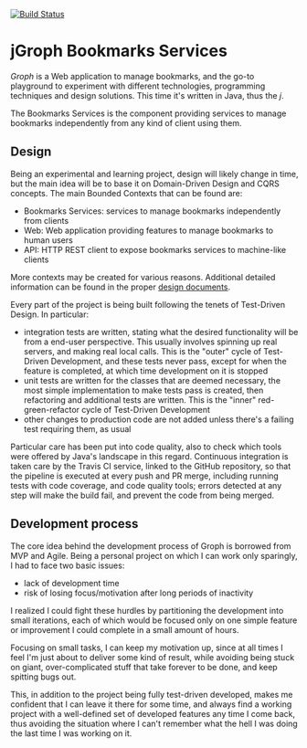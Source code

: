 [![Build Status](https://travis-ci.org/michelezamuner/jgroph-bookmarks-services.svg?branch=master)](https://travis-ci.org/michelezamuner/jgroph-bookmarks-services)

# jGroph Bookmarks Services

*Groph* is a Web application to manage bookmarks, and the go-to playground to experiment with different technologies, programming techniques and design solutions. This time it's written in Java, thus the *j*.

The Bookmarks Services is the component providing services to manage bookmarks independently from any kind of client using them.


## Design

Being an experimental and learning project, design will likely change in time, but the main idea will be to base it on Domain-Driven Design and CQRS concepts. The main Bounded Contexts that can be found are:
- Bookmarks Services: services to manage bookmarks independently from clients
- Web: Web application providing features to manage bookmarks to human users
- API: HTTP REST client to expose bookmarks services to machine-like clients

More contexts may be created for various reasons. Additional detailed information can be found in the proper [design documents](design/).

Every part of the project is being built following the tenets of Test-Driven Design. In particular:
- integration tests are written, stating what the desired functionality will be from a end-user perspective. This usually involves spinning up real servers, and making real local calls. This is the "outer" cycle of Test-Driven Development, and these tests never pass, except for when the feature is completed, at which time development on it is stopped
- unit tests are written for the classes that are deemed necessary, the most simple implementation to make tests pass is created, then refactoring and additional tests are written. This is the "inner" red-green-refactor cycle of Test-Driven Development
- other changes to production code are not added unless there's a failing test requiring them, as usual

Particular care has been put into code quality, also to check which tools were offered by Java's landscape in this regard. Continuous integration is taken care by the Travis CI service, linked to the GitHub repository, so that the pipeline is executed at every push and PR merge, including running tests with code coverage, and code quality tools; errors detected at any step will make the build fail, and prevent the code from being merged.


## Development process

The core idea behind the development process of Groph is borrowed from MVP and Agile. Being a personal project on which I can work only sparingly, I had to face two basic issues:
- lack of development time
- risk of losing focus/motivation after long periods of inactivity

I realized I could fight these hurdles by partitioning the development into small iterations, each of which would be focused only on one simple feature or improvement I could complete in a small amount of hours.

Focusing on small tasks, I can keep my motivation up, since at all times I feel I'm just about to deliver some kind of result, while avoiding being stuck on giant, over-complicated stuff that take forever to be done, and keep spitting bugs out.

This, in addition to the project being fully test-driven developed, makes me confident that I can leave it there for some time, and always find a working project with a well-defined set of developed features any time I come back, thus avoiding the situation where I can't remember what the hell I was doing the last time I was working on it.
